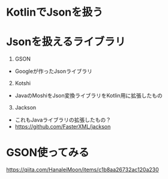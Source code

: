 # KotlinでJsonを扱う

# Jsonを扱えるライブラリ

1. GSON
  - Googleが作ったJsonライブラリ
2. Kotshi
  - JavaのMoshiをJson変換ライブラリをKotlin用に拡張したもの
3. Jackson
  - これもJavaライブラリの拡張したもの？
  - https://github.com/FasterXML/jackson

# GSON使ってみる

https://qiita.com/HanaleiMoon/items/c1b8aa26732ac120a230